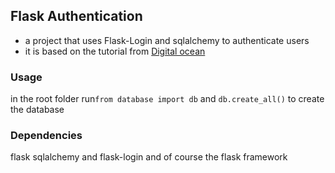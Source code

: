 ## Flask Authentication 

- a project that uses Flask-Login and sqlalchemy to authenticate users
- it is based on the tutorial from [Digital ocean](https://www.digitalocean.com/community/tutorials/how-to-add-authentication-to-your-app-with-flask-login)

### Usage
 in the root folder run`from database import db` and `db.create_all()` to create the database

### Dependencies
flask sqlalchemy and flask-login and of course the flask framework